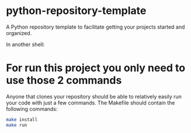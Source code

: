 # python-repository-template

A Python repository template to facilitate getting your projects started and organized.

In another shell:

# For run this project you only need to use those 2 commands

Anyone that clones your repository should be able to relatively easily run your code with just a few commands. The Makefile should contain the following commands:

```bash
make install
make run
```
